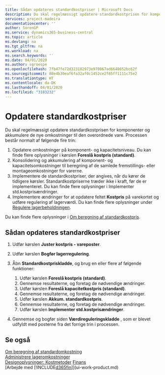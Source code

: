 ```yaml
---
title: Sådan opdateres standardkostpriser | Microsoft Docs
description: Du skal regelmæssigt opdatere standardkostprisen for komponenter og akkumulere de nye omkostninger til den overordnede vare.
services: project-madeira
documentationcenter: ''
author: SorenGP
ms.service: dynamics365-business-central
ms.topic: article
ms.devlang: na
ms.tgt_pltfrm: na
ms.workload: na
ms.search.keywords: ''
ms.date: 04/01/2020
ms.author: sgroespe
ms.openlocfilehash: 7fb47fe72d323182973e970867ad6648652bc62f
ms.sourcegitcommit: 88e4b30eaf6fa32af0c1452ce2f85ff1111c75e2
ms.translationtype: HT
ms.contentlocale: da-DK
ms.lasthandoff: 04/01/2020
ms.locfileid: "3183232"
---
```

# <a name="update-standard-costs"></a>Opdatere standardkostpriser
Du skal regelmæssigt opdatere standardkostprisen for komponenter og akkumulere de nye omkostninger til den overordnede vare. Processen består normalt af følgende fire trin:  

1.  Opdatere omkostninger på komponent- og kapacitetsniveau. Du kan finde flere oplysninger i kørslen **Foreslå kostpris (standard)**.  
2.  Konsolidering og akkumulering af komponent- og kapacitetsomkostninger til beregning af de samlede fremstillings- eller montageomkostninger for varerne.  
3.  Implementere de standardkostpriser, der angives, når du kører de tidligere kørsler. Standardkostpriserne træder ikke i kraft, før de er implementeret. Du kan finde flere oplysninger i Implementer std.kostprisændringer.  
4.  Implementere ændringer for at opdatere feltet **Kostpris** på varekortet og udføre regulering af lagerværdi. Du kan finde flere oplysninger under [Regulere lagerbeholdningen](inventory-how-revalue-inventory.md).  

Du kan finde flere oplysninger i [Om beregning af standardkostpris](finance-about-calculating-standard-cost.md).  
## <a name="to-update-standard-costs"></a>Sådan opdateres standardkostpriser  
1.  Udfør kørslen **Juster kostpris - vareposter**.  
2.  Udfør kørslen **Bogfør lagerregulering**.  
3.  Åbn **Standardkostpriskladde**, og brug en eller flere af følgende funktioner:  

    1.  Udfør kørslen **Foreslå kostpris (standard)**.  
    2.  Gennemse resultaterne, og foretag de nødvendige ændringer.  
    3.  Udfør kørslen **Foreslå kapacitetkostpris (standard)**.  
    4.  Gennemse resultaterne, og foretag de nødvendige ændringer.
    5. Udfør kørslen **Akkum. standardkostpris**.
    6.  Gennemse resultaterne, og foretag de nødvendige ændringer.
    7.  Udfør kørslen **Implementer std.kostprisændringer**.  
4.  Gennemse og bogfør siden **Værdireguleringskladde** , som er blevet udfyldt med posterne fra det forrige trin i processen.  

## <a name="see-also"></a>Se også  
 [Om beregning af standardomkostning](finance-about-calculating-standard-cost.md)   
 [Administrere lageromkostninger](finance-manage-inventory-costs.md)   
 [Designoplysninger: Kostmetoder](design-details-costing-methods.md) [Finans](finance.md)  
 [Arbejde med [!INCLUDE[d365fin](includes/d365fin_md.md)]](ui-work-product.md)  
